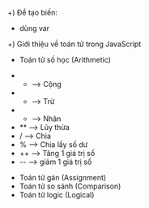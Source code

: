 +) Để tạo biến:

- dùng var

+) Giới thiệu về toán tử trong JavaScript

- Toán tử số học (Arithmetic)

* - --> Cộng
* - --> Trừ
* - --> Nhân
* \*\* --> Lũy thừa
* / --> Chia
* % --> Chia lấy số dư
* ++ --> Tăng 1 giá trị số
* -- --> giảm 1 giá trị số

- Toán tử gán (Assignment)
- Toán tử so sánh (Comparison)
- Toán tử logic (Logical)
